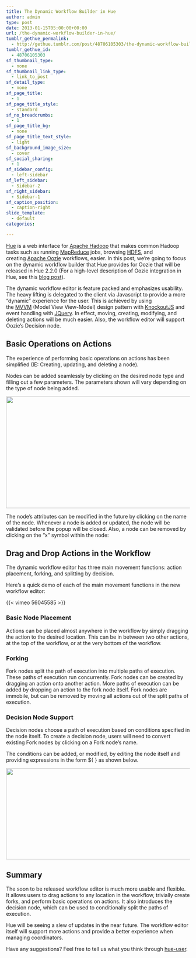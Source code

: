 ```yaml
---
title: The Dynamic Workflow Builder in Hue
author: admin
type: post
date: 2013-01-15T05:00:00+00:00
url: /the-dynamic-workflow-builder-in-hue/
tumblr_gethue_permalink:
  - http://gethue.tumblr.com/post/48706105303/the-dynamic-workflow-builder-in-hue
tumblr_gethue_id:
  - 48706105303
sf_thumbnail_type:
  - none
sf_thumbnail_link_type:
  - link_to_post
sf_detail_type:
  - none
sf_page_title:
  - 1
sf_page_title_style:
  - standard
sf_no_breadcrumbs:
  - 1
sf_page_title_bg:
  - none
sf_page_title_text_style:
  - light
sf_background_image_size:
  - cover
sf_social_sharing:
  - 1
sf_sidebar_config:
  - left-sidebar
sf_left_sidebar:
  - Sidebar-2
sf_right_sidebar:
  - Sidebar-1
sf_caption_position:
  - caption-right
slide_template:
  - default
categories:

---
```

[Hue][1] is a web interface for [Apache Hadoop][2] that makes common Hadoop tasks such as running [MapReduce][3] jobs, browsing [HDFS][3], and creating [Apache Oozie][4] workflows, easier. In this post, we’re going to focus on the dynamic workflow builder that Hue provides for Oozie that will be released in Hue 2.2.0 (For a high-level description of Oozie integration in Hue, see this [blog post][5]).

The dynamic workflow editor is feature packed and emphasizes usability. The heavy lifting is delegated to the client via Javascript to provide a more “dynamic” experience for the user. This is achieved by using the [MVVM][6] (Model View View-Model) design pattern with [KnockoutJS][7] and event handling with [JQuery][8]. In effect, moving, creating, modifying, and deleting actions will be much easier. Also, the workflow editor will support Oozie’s Decision node.

## Basic Operations on Actions

The experience of performing basic operations on actions has been simplified (IE: Creating, updating, and deleting a node).

Nodes can be added seamlessly by clicking on the desired node type and filling out a few parameters. The parameters shown will vary depending on the type of node being added.

<img class="aligncenter" alt="" src="https://lh4.googleusercontent.com/OOyYGn9Wn-rtwqL6mWFbtpbWfkzc-xXEYBSOtmv8WUjIipPriV9swfBPa5WcsZ3I-beGHF9u5qAyAHha0h7CUW_WOXl_9mxWyosHIBl4fXoES9HRpCY" width="574px;" height="305px;" />

The node’s attributes can be modified in the future by clicking on the name of the node. Whenever a node is added or updated, the node will be validated before the popup will be closed. Also, a node can be removed by clicking on the “x” symbol within the node:

## Drag and Drop Actions in the Workflow

The dynamic workflow editor has three main movement functions: action placement, forking, and splitting by decision.

Here’s a quick demo of each of the main movement functions in the new workflow editor:

{{< vimeo 56045585 >}}

### Basic Node Placement

Actions can be placed almost anywhere in the workflow by simply dragging the action to the desired location. This can be in between two other actions, at the top of the workflow, or at the very bottom of the workflow.

### Forking

Fork nodes split the path of execution into multiple paths of execution. These paths of execution run concurrently. Fork nodes can be created by dragging an action onto another action. More paths of execution can be added by dropping an action to the fork node itself. Fork nodes are immobile, but can be removed by moving all actions out of the split paths of execution.

### Decision Node Support

Decision nodes choose a path of execution based on conditions specified in the node itself. To create a decision node, users will need to convert existing Fork nodes by clicking on a Fork node’s name.

The conditions can be added, or modified, by editing the node itself and providing expressions in the form ${ } as shown below.

<img class="aligncenter" alt="" src="https://lh5.googleusercontent.com/NtJwHpR8zeXMAiDNIBoKPpTps9JSp52ZuAbuupYL2MwkvaS7800akIfKO4QPONPklNxDls1zJ7PKyqKjwBDvXNMhZN5d5aHNOSTO9x-BX9-TPulgeYA" width="607px;" height="249px;" />

## Summary

The soon to be released workflow editor is much more usable and flexible. It allows users to drag actions to any location in the workflow, trivially create forks, and perform basic operations on actions. It also introduces the decision node, which can be used to conditionally split the paths of execution.

Hue will be seeing a slew of updates in the near future. The workflow editor itself will support more actions and provide a better experience when managing coordinators.

Have any suggestions? Feel free to tell us what you think through [hue-user][9].

 [1]: https://gethue.com
 [2]: http://hadoop.apache.com/
 [3]: http://hadoop.apache.org/
 [4]: http://oozie.apache.org/
 [5]: http://blog.cloudera.com/blog/2012/10/whats-new-in-cdh4-1-hue/
 [6]: http://en.wikipedia.org/wiki/MVVM
 [7]: http://knockoutjs.com/
 [8]: http://jquery.com/
 [9]: https://groups.google.com/a/cloudera.org/forum/?fromgroups#!forum/hue-user
